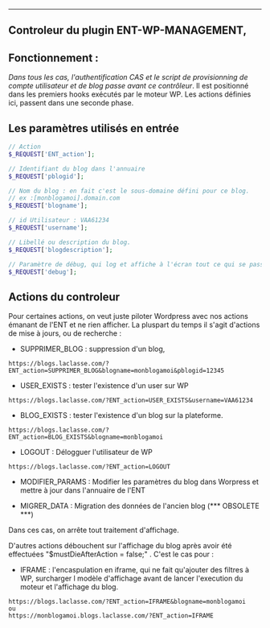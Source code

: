 -----------------------------------------------------------------------------------------------------------------------------
Controleur du plugin ENT-WP-MANAGEMENT,
-----------------------------------------------------------------------------------------------------------------------------
Fonctionnement :
----------------
*Dans tous les cas, l'authentification CAS et le script de provisionning de compte utilisateur et de blog passe avant ce contrôleur*.
Il est positionné dans les premiers hooks exécutés par le moteur WP.
Les actions définies ici, passent dans une seconde phase.

Les paramètres utilisés en entrée
---------------------------------
```php
// Action
$_REQUEST['ENT_action'];

// Identifiant du blog dans l'annuaire
$_REQUEST['pblogid'];

// Nom du blog : en fait c'est le sous-domaine défini pour ce blog.
// ex :[monblogamoi].domain.com
$_REQUEST['blogname'];

// id Utilisateur : VAA61234
$_REQUEST['username'];

// Libellé ou description du blog.
$_REQUEST['blogdescription'];

// Paramètre de débug, qui log et affiche à l'écran tout ce qui se passe au niveau du provisionning et des actions
$_REQUEST['debug'];
```

Actions du controleur
---------------------

Pour certaines actions, on veut juste piloter Wordpress avec nos actions émanant de l'ENT
et ne rien afficher. La pluspart du temps il s'agit d'actions de mise à jours, ou de recherche :

- SUPPRIMER_BLOG : suppression d'un blog,
```
https://blogs.laclasse.com/?ENT_action=SUPPRIMER_BLOG&blogname=monblogamoi&pblogid=12345
```

- USER_EXISTS : tester l'existence d'un user sur WP
```
https://blogs.laclasse.com/?ENT_action=USER_EXISTS&username=VAA61234
```

- BLOG_EXISTS : tester l'existence d'un blog sur la plateforme.
```
https://blogs.laclasse.com/?ENT_action=BLOG_EXISTS&blogname=monblogamoi
```

- LOGOUT : Délogguer l'utilisateur de WP
```
https://blogs.laclasse.com/?ENT_action=LOGOUT
```

- MODIFIER_PARAMS : Modifier les paramètres du blog dans Worpress et mettre à jour dans l'annuaire de l'ENT

- MIGRER_DATA : Migration des données de l'ancien blog (*** OBSOLETE ***)

Dans ces cas, on arrête tout traitement d'affichage. 

D'autres actions débouchent sur l'affichage du blog après avoir été effectuées "$mustDieAfterAction = false;" .
C'est le cas pour :
- IFRAME : l'encaspulation en iframe, qui ne fait qu'ajouter des filtres à WP, surcharger l modèle d'affichage avant de lancer l'execution du moteur et l'affichage du blog.
```
https://blogs.laclasse.com/?ENT_action=IFRAME&blogname=monblogamoi
ou
https://monblogamoi.blogs.laclasse.com/?ENT_action=IFRAME
```

